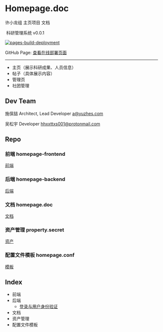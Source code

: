 # Homepage.doc

许小龙组 主页项目 文档

​	科研管理系统 v0.0.1

[![pages-build-deployment](https://github.com/xuxl-dev/homepage.doc/actions/workflows/pages/pages-build-deployment/badge.svg)](https://github.com/xuxl-dev/homepage.doc/actions/workflows/pages/pages-build-deployment)

GitHub Page: [查看在线部署页面](https://xuxl-dev.github.io/homepage.doc/#/)

---

- 主页（展示科研成果、人员信息）
- 帖子（具体展示内容）
- 管理页
- 社团管理

## Dev Team

施俣喆 Architect, Lead Developer  a@yuzhes.com

吴松宇 Developer hhxxttxs001@protonmail.com

## Repo

### 前端 homepage-frontend

[前端](https://github.com/xuxl-dev/homepage-frontend)

### 后端 homepage-backend

[后端](https://github.com/xuxl-dev/homepage-backend)

### 文档 homepage.doc

[文档](https://github.com/xuxl-dev/homepage.doc)

### 资产管理 property.secret

[资产](https://github.com/xuxl-dev/property.secret)

### 配置文件模板 homepage.conf

[模板](https://github.com/xuxl-dev/homepage.conf)

## Index

- 前端
- 后端
  - [登录与用户身份验证](./backend/login/登录与身份验证.md)
- 文档
- 资产管理
- 配置文件模板
